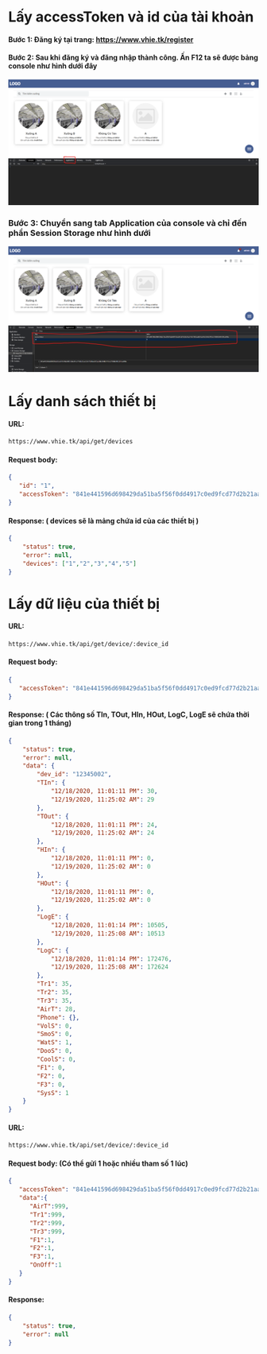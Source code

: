 # Lấy accessToken và id của tài khoản
#### Bước 1: Đăng ký tại trang: https://www.vhie.tk/register
#### Bước 2: Sau khi đăng ký và đăng nhập thành công. Ấn F12 ta sẽ được bảng console như hình dưới đây
![alt text](./1.png)
### Bước 3: Chuyển sang tab Application của console và chỉ đến phần Session Storage như hình dưới
![alt text](./2.png)
# Lấy danh sách thiết bị
#### URL:
```bash
https://www.vhie.tk/api/get/devices
```
#### Request body:
```JSON
{
   "id": "1",
   "accessToken": "841e441596d698429da51ba5f56f0dd4917c0ed9fcd77d2b21aa11fe7103bed831ab10c0540d7f53a178806340120fca099e"
}
```
#### Response: ( devices sẽ là mảng chứa id của các thiết bị )
```JSON
{
    "status": true,
    "error": null,
    "devices": ["1","2","3","4","5"]
}
```
# Lấy dữ liệu của thiết bị

#### URL:
```bash
https://www.vhie.tk/api/get/device/:device_id
```
#### Request body:
```JSON
{
   "accessToken": "841e441596d698429da51ba5f56f0dd4917c0ed9fcd77d2b21aa11fe7103bed831ab10c0540d7f53a178806340120fca099e"
}
```
#### Response: ( Các thông số TIn, TOut, HIn, HOut, LogC, LogE sẽ chứa thời gian trong 1 tháng)
```JSON
{
    "status": true,
    "error": null,
    "data": {
        "dev_id": "12345002",
        "TIn": {
            "12/18/2020, 11:01:11 PM": 30,
            "12/19/2020, 11:25:02 AM": 29
        },
        "TOut": {
            "12/18/2020, 11:01:11 PM": 24,
            "12/19/2020, 11:25:02 AM": 24
        },
        "HIn": {
            "12/18/2020, 11:01:11 PM": 0,
            "12/19/2020, 11:25:02 AM": 0
        },
        "HOut": {
            "12/18/2020, 11:01:11 PM": 0,
            "12/19/2020, 11:25:02 AM": 0
        },
        "LogE": {
            "12/18/2020, 11:01:14 PM": 10505,
            "12/19/2020, 11:25:08 AM": 10513
        },
        "LogC": {
            "12/18/2020, 11:01:14 PM": 172476,
            "12/19/2020, 11:25:08 AM": 172624
        },
        "Tr1": 35,
        "Tr2": 35,
        "Tr3": 35,
        "AirT": 28,
        "Phone": {},
        "VolS": 0,
        "SmoS": 0,
        "WatS": 1,
        "DooS": 0,
        "CoolS": 0,
        "F1": 0,
        "F2": 0,
        "F3": 0,
        "SysS": 1
    }
}
```

#### URL:
```bash
https://www.vhie.tk/api/set/device/:device_id
```
#### Request body: (Có thể gửi 1 hoặc nhiều tham số 1 lúc)
```JSON
{
   "accessToken": "841e441596d698429da51ba5f56f0dd4917c0ed9fcd77d2b21aa11fe7103bed831ab10c0540d7f53a178806340120fca099e",
   "data":{
      "AirT":999,
      "Tr1":999,
      "Tr2":999,
      "Tr3":999,
      "F1":1,
      "F2":1,
      "F3":1,
      "OnOff":1
   }
}
```
#### Response:
```JSON
{
    "status": true,
    "error": null
}
```
